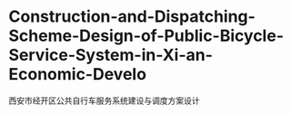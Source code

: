 # Construction-and-Dispatching-Scheme-Design-of-Public-Bicycle-Service-System-in-Xi-an-Economic-Develo
西安市经开区公共自行车服务系统建设与调度方案设计
